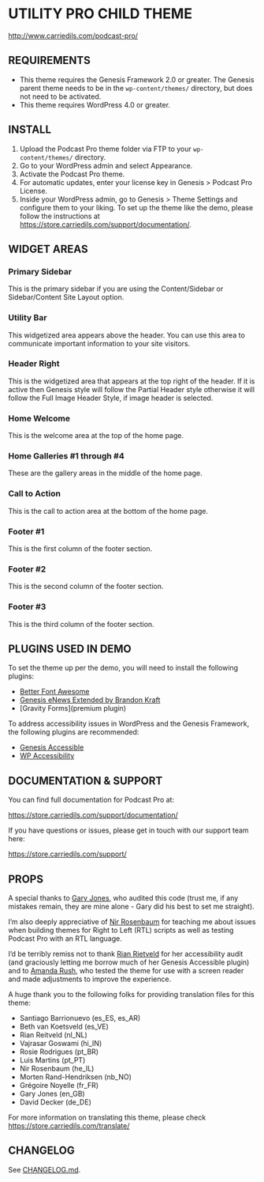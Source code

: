 # UTILITY PRO CHILD THEME
http://www.carriedils.com/podcast-pro/

## REQUIREMENTS
* This theme requires the Genesis Framework 2.0 or greater. The Genesis parent theme needs to be in the `wp-content/themes/` directory, but does not need to be activated.
* This theme requires WordPress 4.0 or greater.

## INSTALL
1. Upload the Podcast Pro theme folder via FTP to your `wp-content/themes/` directory.
2. Go to your WordPress admin and select Appearance.
3. Activate the Podcast Pro theme.
4. For automatic updates, enter your license key in Genesis > Podcast Pro License.
5. Inside your WordPress admin, go to Genesis > Theme Settings and configure them to your liking. To set up the theme like the demo, please follow the instructions at https://store.carriedils.com/support/documentation/.

## WIDGET AREAS
### Primary Sidebar
This is the primary sidebar if you are using the Content/Sidebar or Sidebar/Content Site Layout option.
### Utility Bar
This widgetized area appears above the header. You can use this area to communicate important information to your site visitors.
### Header Right
This is the widgetized area that appears at the top right of the header. If it is active then Genesis style will follow the Partial Header style otherwise it will follow the Full Image Header Style, if image header is selected.
### Home Welcome
This is the welcome area at the top of the home page.
### Home Galleries #1 through #4
These are the gallery areas in the middle of the home page.
### Call to Action
This is the call to action area at the bottom of the home page.
### Footer #1
This is the first column of the footer section.
### Footer #2
This is the second column of the footer section.
### Footer #3
This is the third column of the footer section.

## PLUGINS USED IN DEMO
To set the theme up per the demo, you will need to install the following plugins:

* [Better Font Awesome](https://wordpress.org/plugins/better-font-awesome/)
* [Genesis eNews Extended by Brandon Kraft](https://wordpress.org/plugins/genesis-enews-extended/)
* [Gravity Forms](premium plugin)

To address accessibility issues in WordPress and the Genesis Framework, the following plugins are recommended:

* [Genesis Accessible](https://wordpress.org/plugins/genesis-accessible)
* [WP Accessibility](https://wordpress.org/plugins/wp-accessibility/)

## DOCUMENTATION & SUPPORT

You can find full documentation for Podcast Pro at:

https://store.carriedils.com/support/documentation/

If you have questions or issues, please get in touch with our support team here:

https://store.carriedils.com/support/

## PROPS
A special thanks to [Gary Jones](http://gamajo.com), who audited this code (trust me, if any mistakes remain, they are mine alone - Gary did his best to set me straight).

I’m also deeply appreciative of [Nir Rosenbaum](http://www.website-traffic.co.il/nir-rosenbaum) for teaching me about issues when building themes for Right to Left (RTL) scripts as well as testing Podcast Pro with an RTL language.

I’d be terribly remiss not to thank [Rian Rietveld](http://www.rrwd.nl/) for her accessibility audit (and graciously letting me borrow much of her Genesis Accessible plugin) and to [Amanda Rush](http://customerservant.com/), who tested the theme for use with a screen reader and made adjustments to improve the experience.

A huge thank you to the following folks for providing translation files for this theme:

* Santiago Barrionuevo (es_ES, es_AR)
* Beth van Koetsveld (es_VE)
* Rian Reitveld (nl_NL)
* Vajrasar Goswami (hi_IN)
* Rosie Rodrigues (pt_BR)
* Luis Martins (pt_PT)
* Nir Rosenbaum (he_IL)
* Morten Rand-Hendriksen (nb_NO)
* Grégoire Noyelle (fr_FR)
* Gary Jones (en_GB)
* David Decker (de_DE)

For more information on translating this theme, please check https://store.carriedils.com/translate/

## CHANGELOG

See [CHANGELOG.md](CHANGELOG.md).
